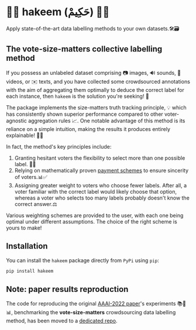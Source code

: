 # :mage_man: hakeem (حَكِيمْ) :mage_man:

Apply state-of-the-art data labelling methods to your own datasets.🛠️🗃️


## The vote-size-matters collective labelling method
If you possess an unlabeled dataset comprising 📷 images, 🔊 sounds, 🎥 videos, or ✉️ texts, and you have collected some crowdsourced annotations with the aim of aggregating them optimally to deduce the correct label for each instance, then `hakeem` is the solution you're seeking! 🚀 

The package implements the size-matters truth tracking principle, 💡 which has consistently shown superior performance compared to other voter-agnostic aggregation rules :chart_with_upwards_trend:. One notable advantage of this method is its reliance on a simple intuition, making the results it produces entirely explainable! :dart:🌟

In fact, the method's key principles include:
1. Granting hesitant voters the flexibility to select more than one possible label. 🤔🔄
2. Relying on mathematically proven [payment schemes](https://proceedings.mlr.press/v37/shaha15.html) to ensure sincerity of voters.📊✅
3. Assigning greater weight to voters who choose fewer labels. After all, a voter familiar with the correct label would likely choose that option, whereas a voter who selects too many labels probably doesn't know the correct answer.⚖️

Various weighting schemes are provided to the user, with each one being optimal under different assumptions. The choice of the right scheme is yours to make!

## Installation

You can install the `hakeem` package directly from `PyPi` using `pip`:

```bash
pip install hakeem
```

## Note: paper results reproduction
The code for reproducing the original [AAAI-2022 paper](https://ojs.aaai.org/index.php/AAAI/article/view/20403)'s experiments 📚🧪📊, benchmarking the **vote-size-matters** crowdsourcing data labelling method, has been moved to a [dedicated repo](https://github.com/taharallouche/truth-tracking-aaai-2022).

